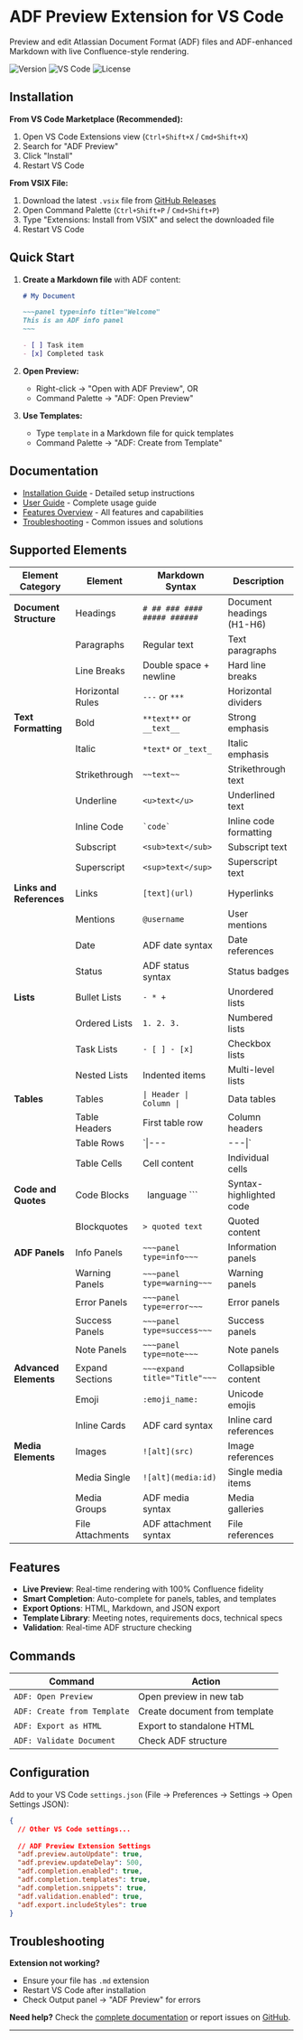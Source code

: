 # ADF Preview Extension for VS Code

Preview and edit Atlassian Document Format (ADF) files and ADF-enhanced Markdown with live Confluence-style rendering.

![Version](https://img.shields.io/badge/version-0.3.0-blue)
![VS Code](https://img.shields.io/badge/VS%20Code-%5E1.74.0-007ACC)
![License](https://img.shields.io/badge/license-MIT-green)

## Installation

**From VS Code Marketplace (Recommended):**
1. Open VS Code Extensions view (`Ctrl+Shift+X` / `Cmd+Shift+X`)
2. Search for "ADF Preview"
3. Click "Install"
4. Restart VS Code

**From VSIX File:**
1. Download the latest `.vsix` file from [GitHub Releases](https://github.com/JeromeErasmus/vs-code-adf-preview/releases)
2. Open Command Palette (`Ctrl+Shift+P` / `Cmd+Shift+P`)
3. Type "Extensions: Install from VSIX" and select the downloaded file
4. Restart VS Code

## Quick Start

1. **Create a Markdown file** with ADF content:
   ```markdown
   # My Document
   
   ~~~panel type=info title="Welcome"
   This is an ADF info panel
   ~~~
   
   - [ ] Task item
   - [x] Completed task
   ```

2. **Open Preview:**
   - Right-click → "Open with ADF Preview", OR
   - Command Palette → "ADF: Open Preview"

3. **Use Templates:**
   - Type `template` in a Markdown file for quick templates
   - Command Palette → "ADF: Create from Template"

## Documentation

- [Installation Guide](docs/installation.md) - Detailed setup instructions
- [User Guide](docs/user-guide.md) - Complete usage guide
- [Features Overview](docs/features.md) - All features and capabilities
- [Troubleshooting](docs/troubleshooting.md) - Common issues and solutions

## Supported Elements

| Element Category | Element | Markdown Syntax | Description |
|------------------|---------|----------------|-------------|
| **Document Structure** | Headings | `# ## ### #### ##### ######` | Document headings (H1-H6) |
| | Paragraphs | Regular text | Text paragraphs |
| | Line Breaks | Double space + newline | Hard line breaks |
| | Horizontal Rules | `---` or `***` | Horizontal dividers |
| **Text Formatting** | Bold | `**text**` or `__text__` | Strong emphasis |
| | Italic | `*text*` or `_text_` | Italic emphasis |
| | Strikethrough | `~~text~~` | Strikethrough text |
| | Underline | `<u>text</u>` | Underlined text |
| | Inline Code | `` `code` `` | Inline code formatting |
| | Subscript | `<sub>text</sub>` | Subscript text |
| | Superscript | `<sup>text</sup>` | Superscript text |
| **Links and References** | Links | `[text](url)` | Hyperlinks |
| | Mentions | `@username` | User mentions |
| | Date | ADF date syntax | Date references |
| | Status | ADF status syntax | Status badges |
| **Lists** | Bullet Lists | `- * +` | Unordered lists |
| | Ordered Lists | `1. 2. 3.` | Numbered lists |
| | Task Lists | `- [ ] - [x]` | Checkbox lists |
| | Nested Lists | Indented items | Multi-level lists |
| **Tables** | Tables | `\| Header \| Column \|` | Data tables |
| | Table Headers | First table row | Column headers |
| | Table Rows | `\|---|---\|` | Table separator |
| | Table Cells | Cell content | Individual cells |
| **Code and Quotes** | Code Blocks | ``` ```language ``` | Syntax-highlighted code |
| | Blockquotes | `> quoted text` | Quoted content |
| **ADF Panels** | Info Panels | `~~~panel type=info~~~` | Information panels |
| | Warning Panels | `~~~panel type=warning~~~` | Warning panels |
| | Error Panels | `~~~panel type=error~~~` | Error panels |
| | Success Panels | `~~~panel type=success~~~` | Success panels |
| | Note Panels | `~~~panel type=note~~~` | Note panels |
| **Advanced Elements** | Expand Sections | `~~~expand title="Title"~~~` | Collapsible content |
| | Emoji | `:emoji_name:` | Unicode emojis |
| | Inline Cards | ADF card syntax | Inline card references |
| **Media Elements** | Images | `![alt](src)` | Image references |
| | Media Single | `![alt](media:id)` | Single media items |
| | Media Groups | ADF media syntax | Media galleries |
| | File Attachments | ADF attachment syntax | File references |

## Features

- **Live Preview**: Real-time rendering with 100% Confluence fidelity
- **Smart Completion**: Auto-complete for panels, tables, and templates
- **Export Options**: HTML, Markdown, and JSON export
- **Template Library**: Meeting notes, requirements docs, technical specs
- **Validation**: Real-time ADF structure checking

## Commands

| Command | Action |
|---------|--------|
| `ADF: Open Preview` | Open preview in new tab |
| `ADF: Create from Template` | Create document from template |
| `ADF: Export as HTML` | Export to standalone HTML |
| `ADF: Validate Document` | Check ADF structure |

## Configuration

Add to your VS Code `settings.json` (File → Preferences → Settings → Open Settings JSON):

```json
{
  // Other VS Code settings...
  
  // ADF Preview Extension Settings
  "adf.preview.autoUpdate": true,
  "adf.preview.updateDelay": 500,
  "adf.completion.enabled": true,
  "adf.completion.templates": true,
  "adf.completion.snippets": true,
  "adf.validation.enabled": true,
  "adf.export.includeStyles": true
}
```

## Troubleshooting

**Extension not working?**
- Ensure your file has `.md` extension
- Restart VS Code after installation
- Check Output panel → "ADF Preview" for errors

**Need help?** Check the [complete documentation](docs/README.md) or report issues on [GitHub](https://github.com/JeromeErasmus/vs-code-adf-preview/issues).

---